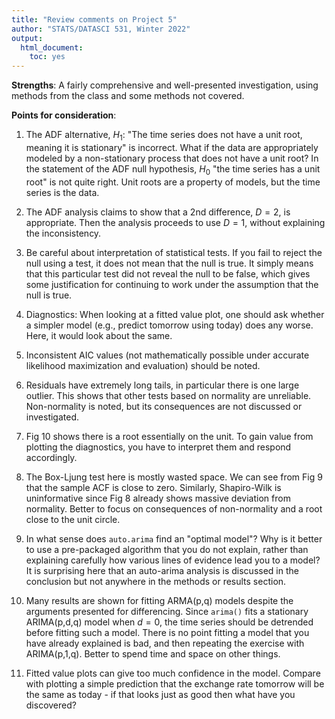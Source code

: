 ```yaml
---
title: "Review comments on Project 5"
author: "STATS/DATASCI 531, Winter 2022"
output:
  html_document:
    toc: yes
---
```


**Strengths**: A fairly comprehensive and well-presented investigation, using methods from the class and some methods not covered.

**Points for consideration**:

1. The ADF alternative, $H_1$: "The time series does not have a unit root, meaning it is stationary" is incorrect. What if the data are appropriately modeled by a non-stationary process that does not have a unit root? In the statement of the ADF null hypothesis, $H_0$ "the time series has a unit root" is not quite right. Unit roots are a property of models, but the time series is the data.

2. The ADF analysis claims to show that a 2nd difference, $D=2$, is appropriate. Then the analysis proceeds to use $D=1$, without explaining the inconsistency.

3. Be careful about interpretation of statistical tests. If you fail to reject the null using a test, it does not mean that the null is true. It simply means that this particular test did not reveal the null to be false, which gives some justification for continuing to work under the assumption that the null is true.

4. Diagnostics: When looking at a fitted value plot, one should ask whether a simpler model (e.g., predict tomorrow using today) does any worse. Here, it would look about the same.

5. Inconsistent AIC values (not mathematically possible under accurate likelihood maximization and evaluation) should be noted.

6. Residuals have extremely long tails, in particular there is one large outlier. This shows that other tests based on normality are unreliable. Non-normality is noted, but its consequences are not discussed or investigated. 

7. Fig 10 shows there is a root essentially on the unit. To gain value from plotting the diagnostics, you have to interpret them and respond accordingly. 

8. The Box-Ljung test here is mostly wasted space. We can see from Fig 9 that the sample ACF is close to zero. Similarly, Shapiro-Wilk is uninformative since Fig 8 already shows massive deviation from normality. Better to focus on consequences of non-normality and a root close to the unit circle.

9. In what sense does `auto.arima` find an "optimal model"? Why is it better to use a pre-packaged algorithm that you do not explain, rather than explaining carefully how various lines of evidence lead you to a model? It is surprising here that an auto-arima analysis is discussed in the conclusion but not anywhere in the methods or results section. 

10. Many results are shown for fitting ARMA(p,q) models despite the arguments presented for differencing. Since `arima()` fits a stationary ARIMA(p,d,q) model when $d=0$, the time series should be detrended before fitting such a model. There is no point fitting a model that you have already explained is bad, and then repeating the exercise with ARIMA(p,1,q). Better to spend time and space on other things. 

11. Fitted value plots can give too much confidence in the model. Compare with plotting a simple prediction that the exchange rate tomorrow will be the same as today - if that looks just as good then what have you discovered?





